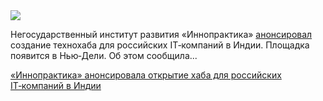 <!--2025-04-18 14:22:10-->
<div class="yb">
  <div class="rss habr"><img src="https://habrastorage.org/getpro/habr/upload_files/f9f/a9e/c23/f9fa9ec235d8eb62fa1d813e2b575d1a.jpg" /><p>Негосударственный институт развития «Иннопрактика» <a href="https://www.vedomosti.ru/technology/articles/2025/04/18/1105160-innopraktika-otkroet-hab-dlya-rossiiskih-it-kompanii-v-nyu-deli" rel="noopener noreferrer nofollow">анонсировал</a> создание технохаба для&nbsp;российских IT‑компаний в&nbsp;Индии. Площадка появится в&nbsp;Нью‑Дели. Об&nbsp;этом сообщила... <p class="titl"><a href="https://habr.com/ru/news/902198/?utm_source=habrahabr&utm_medium=rss&utm_campaign=902198">«Иннопрактика» анонсировала открытие хаба для российских IT‑компаний в Индии</a></p></div>
</div>
